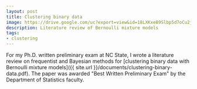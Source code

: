 ```yaml
---
layout: post
title: Clustering binary data
image: https://drive.google.com/uc?export=view&id=18LXKxe89Slbp5d7oCu2jNgGopNdVwt3M
description: Literature review of Bernoulli mixture models
tags:
- clustering
---
```


For my Ph.D. written preliminary exam at NC State, I wrote a literature review on frequentist and Bayesian methods for [clustering binary data with Bernoulli mixture models]({{ site.url }}/documents/clustering-binary-data.pdf). The paper was awarded "Best Written Preliminary Exam" by the Department of Statistics faculty.
